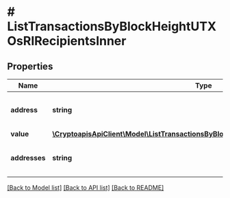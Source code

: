 # # ListTransactionsByBlockHeightUTXOsRIRecipientsInner

## Properties

Name | Type | Description | Notes
------------ | ------------- | ------------- | -------------
**address** | **string** | String representation of the receiver address |
**value** | [**\CryptoapisApiClient\Model\ListTransactionsByBlockHeightUTXOsRIRecipientsInnerValue**](ListTransactionsByBlockHeightUTXOsRIRecipientsInnerValue.md) |  |
**addresses** | **string** | String representation of the receiver address |

[[Back to Model list]](../../README.md#models) [[Back to API list]](../../README.md#endpoints) [[Back to README]](../../README.md)
